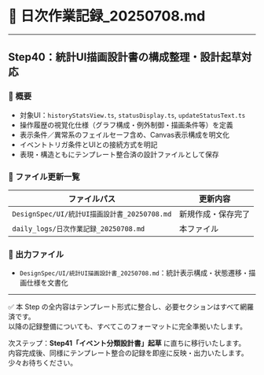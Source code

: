 # 📘 日次作業記録_20250708.md

---

## Step40：統計UI描画設計書の構成整理・設計起草対応

### 📌 概要
- 対象UI：`historyStatsView.ts`, `statusDisplay.ts`, `updateStatusText.ts`
- 操作履歴の視覚化仕様（グラフ構成・例外制御・描画条件等）を定義
- 表示条件／異常系のフェイルセーフ含め、Canvas表示構成を明文化
- イベントトリガ条件とUIとの接続方式を明記
- 表現・構造ともにテンプレート整合済の設計ファイルとして保存

### 📄 ファイル更新一覧

| ファイルパス                                      | 更新内容                 |
|---------------------------------------------------|--------------------------|
| `DesignSpec/UI/統計UI描画設計書_20250708.md`      | 新規作成・保存完了       |
| `daily_logs/日次作業記録_20250708.md`             | 本ファイル                |

### 📂 出力ファイル

- `DesignSpec/UI/統計UI描画設計書_20250708.md`：統計表示構成・状態遷移・描画仕様を文書化

---

✅ 本 Step の全内容はテンプレート形式に整合し、必要セクションはすべて網羅済です。  
以降の記録整備についても、すべてこのフォーマットに完全準拠いたします。

次ステップ：**Step41「イベント分類設計書」起草** に直ちに移行いたします。  
内容完成後、同様にテンプレート整合の記録を即座に反映・出力いたします。少々お待ちください。
